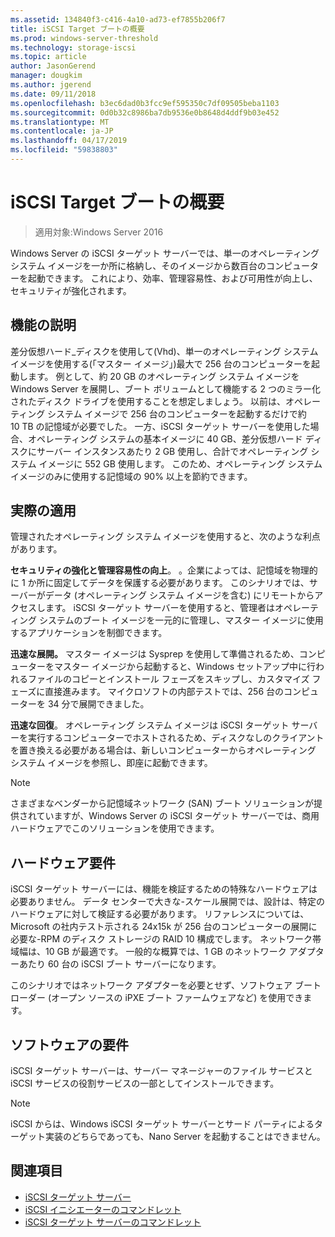 ```yaml
---
ms.assetid: 134840f3-c416-4a10-ad73-ef7855b206f7
title: iSCSI Target ブートの概要
ms.prod: windows-server-threshold
ms.technology: storage-iscsi
ms.topic: article
author: JasonGerend
manager: dougkim
ms.author: jgerend
ms.date: 09/11/2018
ms.openlocfilehash: b3ec6dad0b3fcc9ef595350c7df09505beba1103
ms.sourcegitcommit: 0d0b32c8986ba7db9536e0b8648d4ddf9b03e452
ms.translationtype: MT
ms.contentlocale: ja-JP
ms.lasthandoff: 04/17/2019
ms.locfileid: "59838803"
---
```

# <a name="iscsi-target-boot-overview"></a>iSCSI Target ブートの概要

> 適用対象:Windows Server 2016

Windows Server の iSCSI ターゲット サーバーでは、単一のオペレーティング システム イメージを一か所に格納し、そのイメージから数百台のコンピューターを起動できます。 これにより、効率、管理容易性、および可用性が向上し、セキュリティが強化されます。  
  
## <a name="BKMK_OVER"></a>機能の説明  
差分仮想ハード_ディスクを使用して\(Vhd\)、単一のオペレーティング システム イメージを使用する\(「マスター イメージ」\)最大で 256 台のコンピューターを起動します。 例として、約 20 GB のオペレーティング システム イメージを Windows Server を展開し、ブート ボリュームとして機能する 2 つのミラー化されたディスク ドライブを使用することを想定しましょう。 以前は、オペレーティング システム イメージで 256 台のコンピューターを起動するだけで約 10 TB の記憶域が必要でした。 一方、iSCSI ターゲット サーバーを使用した場合、オペレーティング システムの基本イメージに 40 GB、差分仮想ハード ディスクにサーバー インスタンスあたり 2 GB 使用し、合計でオペレーティング システム イメージに 552 GB 使用します。 このため、オペレーティング システム イメージのみに使用する記憶域の 90% 以上を節約できます。  
  
## <a name="BKMK_APP"></a>実際の適用  
管理されたオペレーティング システム イメージを使用すると、次のような利点があります。  
  
**セキュリティの強化と管理容易性の向上**。 。企業によっては、記憶域を物理的に 1 か所に固定してデータを保護する必要があります。 このシナリオでは、サーバーがデータ (オペレーティング システム イメージを含む) にリモートからアクセスします。 iSCSI ターゲット サーバーを使用すると、管理者はオペレーティング システムのブート イメージを一元的に管理し、マスター イメージに使用するアプリケーションを制御できます。  
  
**迅速な展開。** マスター イメージは Sysprep を使用して準備されるため、コンピューターをマスター イメージから起動すると、Windows セットアップ中に行われるファイルのコピーとインストール フェーズをスキップし、カスタマイズ フェーズに直接進みます。 マイクロソフトの内部テストでは、256 台のコンピューターを 34 分で展開できました。  
  
**迅速な回復**。 オペレーティング システム イメージは iSCSI ターゲット サーバーを実行するコンピューターでホストされるため、ディスクなしのクライアントを置き換える必要がある場合は、新しいコンピューターからオペレーティング システム イメージを参照し、即座に起動できます。  
  
> [!NOTE]  
> さまざまなベンダーから記憶域ネットワーク \(SAN\) ブート ソリューションが提供されていますが、Windows Server の iSCSI ターゲット サーバーでは、商用ハードウェアでこのソリューションを使用できます。  
  
## <a name="BKMK_HARD"></a>ハードウェア要件  
iSCSI ターゲット サーバーには、機能を検証するための特殊なハードウェアは必要ありません。 データ センターで大きな\-スケール展開では、設計は、特定のハードウェアに対して検証する必要があります。 リファレンスについては、Microsoft の社内テスト示される 24x15k が 256 台のコンピューターの展開に必要な\-RPM のディスク ストレージの RAID 10 構成でします。 ネットワーク帯域幅は、10 GB が最適です。 一般的な概算では、1 GB のネットワーク アダプターあたり 60 台の iSCSI ブート サーバーになります。  
  
このシナリオではネットワーク アダプターを必要とせず、ソフトウェア ブート ローダー \(オープン ソースの iPXE ブート ファームウェアなど\) を使用できます。  
  
## <a name="BKMK_SOFT"></a>ソフトウェアの要件  
iSCSI ターゲット サーバーは、サーバー マネージャーのファイル サービスと iSCSI サービスの役割サービスの一部としてインストールできます。

> [!NOTE]
> iSCSI からは、Windows iSCSI ターゲット サーバーとサード パーティによるターゲット実装のどちらであっても、Nano Server を起動することはできません。

## <a name="see-also"></a>関連項目
* [iSCSI ターゲット サーバー](https://technet.microsoft.com/library/hh848272(v=ws.11).aspx)
* [iSCSI イニシエーターのコマンドレット](https://technet.microsoft.com/library/hh826099(v=wps.640).aspx)
* [iSCSI ターゲット サーバーのコマンドレット](https://technet.microsoft.com/library/jj612803(v=wps.630).aspx)